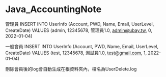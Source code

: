 # Java_AccountingNote

管理員
INSERT INTO UserInfo (Account, PWD, Name, Email, UserLevel, CreateDate) VALUES (admin, 12345678, 管理員1.0, admin@ubay.tw, 0, 2022-01-04)

一般會員
INSERT INTO UserInfo (Account, PWD, Name, Email, UserLevel, CreateDate) VALUES (test, 12345678, 測試員1.0, test@gmail.com, 1, 2022-01-04)

刪除會員後的log會自動生成在根資料夾內，檔名為UserDelete.log
